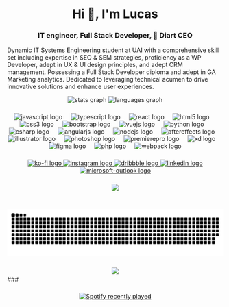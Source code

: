 <h1 align="center">Hi 👋, I'm Lucas</h1>
<h3 align="center">IT engineer, Full Stack Developer, 🌸 Diart CEO </h3>


Dynamic IT Systems Engineering student at UAI with a comprehensive skill set including expertise in SEO & SEM strategies, proficiency as a WP Developer, adept in UX & UI design principles, and adept CRM management. Possessing a Full Stack Developer diploma and adept in GA Marketing analytics. Dedicated to leveraging technical acumen to drive innovative solutions and enhance user experiences.

<div align="center">
    <img src="https://github-readme-stats.vercel.app/api?username=Junstant&hide_title=false&hide_rank=false&show_icons=true&include_all_commits=true&count_private=true&disable_animations=false&theme=dracula&locale=en&hide_border=false" height="150" alt="stats graph"  />
    <img src="https://github-readme-stats.vercel.app/api/top-langs?username=Junstant&locale=en&hide_title=false&layout=compact&card_width=320&langs_count=5&theme=dracula&hide_border=false" height="100" alt="languages graph"  />
  </div>
  
  ###
  
  <div align="center">
    <img src="https://cdn.jsdelivr.net/gh/devicons/devicon/icons/javascript/javascript-original.svg" height="30" alt="javascript logo"  />
    <img width="12" />
    <img src="https://cdn.jsdelivr.net/gh/devicons/devicon/icons/typescript/typescript-original.svg" height="30" alt="typescript logo"  />
    <img width="12" />
    <img src="https://cdn.jsdelivr.net/gh/devicons/devicon/icons/react/react-original.svg" height="30" alt="react logo"  />
    <img width="12" />
    <img src="https://cdn.jsdelivr.net/gh/devicons/devicon/icons/html5/html5-original.svg" height="30" alt="html5 logo"  />
    <img width="12" />
    <img src="https://cdn.jsdelivr.net/gh/devicons/devicon/icons/css3/css3-original.svg" height="30" alt="css3 logo"  />
    <img width="12" />
    <img src="https://cdn.jsdelivr.net/gh/devicons/devicon/icons/bootstrap/bootstrap-original.svg" height="30" alt="bootstrap logo"  />
    <img width="12" />
    <img src="https://cdn.jsdelivr.net/gh/devicons/devicon/icons/vuejs/vuejs-original.svg" height="30" alt="vuejs logo"  />
    <img width="12" />
    <img src="https://cdn.jsdelivr.net/gh/devicons/devicon/icons/python/python-original.svg" height="30" alt="python logo"  />
    <img width="12" />
    <img src="https://cdn.jsdelivr.net/gh/devicons/devicon/icons/csharp/csharp-original.svg" height="30" alt="csharp logo"  />
    <img width="12" />
    <img src="https://cdn.jsdelivr.net/gh/devicons/devicon/icons/angularjs/angularjs-original.svg" height="30" alt="angularjs logo"  />
    <img width="12" />
    <img src="https://cdn.jsdelivr.net/gh/devicons/devicon/icons/nodejs/nodejs-original.svg" height="30" alt="nodejs logo"  />
    <img width="12" />
    <img src="https://cdn.jsdelivr.net/gh/devicons/devicon/icons/aftereffects/aftereffects-original.svg" height="30" alt="aftereffects logo"  />
    <img width="12" />
    <img src="https://cdn.jsdelivr.net/gh/devicons/devicon/icons/illustrator/illustrator-plain.svg" height="30" alt="illustrator logo"  />
    <img width="12" />
    <img src="https://cdn.jsdelivr.net/gh/devicons/devicon/icons/photoshop/photoshop-plain.svg" height="30" alt="photoshop logo"  />
    <img width="12" />
    <img src="https://cdn.jsdelivr.net/gh/devicons/devicon/icons/premierepro/premierepro-plain.svg" height="30" alt="premierepro logo"  />
    <img width="12" />
    <img src="https://cdn.jsdelivr.net/gh/devicons/devicon/icons/xd/xd-plain.svg" height="30" alt="xd logo"  />
    <img width="12" />
    <img src="https://cdn.jsdelivr.net/gh/devicons/devicon/icons/figma/figma-original.svg" height="30" alt="figma logo"  />
    <img width="12" />
    <img src="https://cdn.jsdelivr.net/gh/devicons/devicon/icons/php/php-original.svg" height="30" alt="php logo"  />
    <img width="12" />
    <img src="https://cdn.jsdelivr.net/gh/devicons/devicon/icons/webpack/webpack-original.svg" height="30" alt="webpack logo"  />
  </div>
  
  ###
  
  <div align="center">
    <a href="https://ko-fi.com/junstant" target="_blank">
      <img src="https://img.shields.io/static/v1?message=Ko-fi&logo=ko-fi&label=&color=F16061&logoColor=white&labelColor=&style=for-the-badge" height="35" alt="ko-fi logo"  />
    </a>
    <a href="https://www.instagram.com/diart_dw/" target="_blank">
      <img src="https://img.shields.io/static/v1?message=Instagram&logo=instagram&label=&color=E4405F&logoColor=white&labelColor=&style=for-the-badge" height="35" alt="instagram logo"  />
    </a>
    <a href="https://dribbble.com/Junstant" target="_blank">
      <img src="https://img.shields.io/static/v1?message=Dribbble&logo=dribbble&label=&color=EA4C89&logoColor=white&labelColor=&style=for-the-badge" height="35" alt="dribbble logo"  />
    </a>
    <a href="linkedin.com/in/diartdw/" target="_blank">
      <img src="https://img.shields.io/static/v1?message=LinkedIn&logo=linkedin&label=&color=0077B5&logoColor=white&labelColor=&style=for-the-badge" height="35" alt="linkedin logo"  />
    </a>
    <a href="mailto:Luquitasemanuel@outlook.com" target="_blank">
      <img src="https://img.shields.io/static/v1?message=Outlook&logo=microsoft-outlook&label=&color=0078D4&logoColor=white&labelColor=&style=for-the-badge" height="35" alt="microsoft-outlook logo"  />
    </a>
  </div>
  
  ###
  
  <div align="center">
    <img height="" src="https://mir-s3-cdn-cf.behance.net/project_modules/max_1200/81bb4b165684019.640b6038d133e.gif"  />
  </div>
  
  ###
  
  <br clear="both">
  
  <img src="https://raw.githubusercontent.com/Junstant/Junstant/output/snake.svg" alt="Snake animation" />
  
  ###
  <div align="center">
  <img src="https://profile-counter.glitch.me/Junstant/count.svg?"  />
  </div>
  ###
  
  
  
  ###
  
  <div align="center">
    <a href="https://open.spotify.com/user/21ijpzqpljqgijn37q7sfgm2q">
      <img src="https://spotify-recently-played-readme.vercel.app/api?user=21ijpzqpljqgijn37q7sfgm2q&count=5&unique=true" alt="Spotify recently played"  />
    </a>
  </div>
  
  ###
